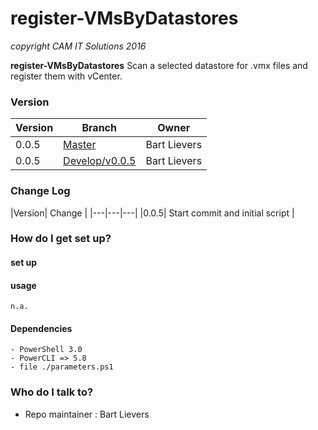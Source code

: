 # register-VMsByDatastores

_copyright CAM IT Solutions 2016_

**register-VMsByDatastores** Scan a selected datastore for .vmx files and register them with vCenter.

### Version
| Version | Branch |Owner|
|---|---|---|
|0.0.5|[Master](https://git.camcube.nl/plugins/servlet/archive/projects/SV/repos/register-vmsbydatastores?at=Master)| Bart Lievers|
|0.0.5|[Develop/v0.0.5](https://git.camcube.nl/plugins/servlet/archive/projects/SV/repos/register-vmsbydatastores?at=develop/v0.0.5)| Bart Lievers|

  
### Change Log
|Version| Change |
|---|---|---|
|0.0.5| Start commit and initial script |

### How do I get set up?

#### set up
 
#### usage

	n.a. 
	
#### Dependencies

	- PowerShell 3.0
	- PowerCLI => 5.8
	- file ./parameters.ps1

### Who do I talk to?

* Repo maintainer : Bart Lievers
